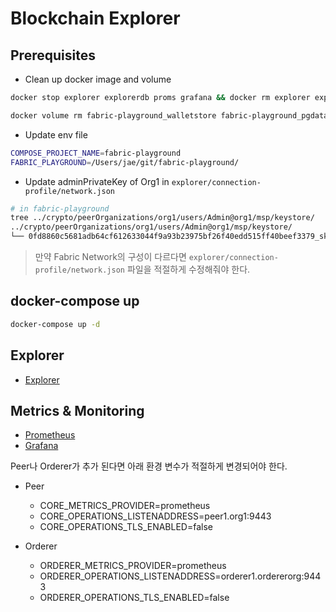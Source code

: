 # Blockchain Explorer

## Prerequisites

* Clean up docker image and volume

```bash
docker stop explorer explorerdb proms grafana && docker rm explorer explorerdb proms grafana
```

```bash
docker volume rm fabric-playground_walletstore fabric-playground_pgdata fabric-playground_grafana-storage fabric-playground_prometheus-storage
```

* Update env file

```bash
COMPOSE_PROJECT_NAME=fabric-playground
FABRIC_PLAYGROUND=/Users/jae/git/fabric-playground/
```

* Update adminPrivateKey of Org1 in `explorer/connection-profile/network.json`

```bash
# in fabric-playground
tree ../crypto/peerOrganizations/org1/users/Admin@org1/msp/keystore/
../crypto/peerOrganizations/org1/users/Admin@org1/msp/keystore/
└── 0fd8860c5681adb64cf612633044f9a93b23975bf26f40edd515ff40beef3379_sk
```

> 만약 Fabric Network의 구성이 다르다면 `explorer/connection-profile/network.json` 파일을 적절하게 수정해줘야 한다.

## docker-compose up

```bash
docker-compose up -d
```


## Explorer

* [Explorer](http://localhost:8080/)

## Metrics & Monitoring

* [Prometheus](http://localhost:9090/)
* [Grafana](http://localhost:3000/)

Peer나 Orderer가 추가 된다면 아래 환경 변수가 적절하게 변경되어야 한다.

* Peer
    * CORE_METRICS_PROVIDER=prometheus
    * CORE_OPERATIONS_LISTENADDRESS=peer1.org1:9443
    * CORE_OPERATIONS_TLS_ENABLED=false

* Orderer
    * ORDERER_METRICS_PROVIDER=prometheus
    * ORDERER_OPERATIONS_LISTENADDRESS=orderer1.ordererorg:9443
    * ORDERER_OPERATIONS_TLS_ENABLED=false
    
